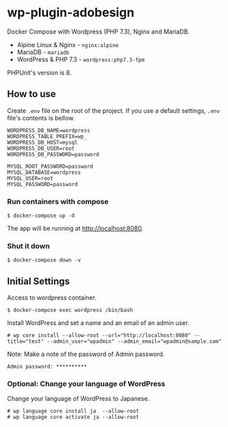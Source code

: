 # wp-plugin-adobesign

Docker Compose with Wordpress (PHP 7.3), Nginx and MariaDB.

- Alpine Linux & Nginx - `nginx:alpine`
- MariaDB - `mariadb`
- WordPress & PHP 7.3 - `wordpress:php7.3-fpm`

PHPUnit's version is 8.

## How to use

Create `.env` file on the root of the project. If you use a default settings, `.env` file's contents is bellow.

```.env
WORDPRESS_DB_NAME=wordpress
WORDPRESS_TABLE_PREFIX=wp_
WORDPRESS_DB_HOST=mysql
WORDPRESS_DB_USER=root
WORDPRESS_DB_PASSWORD=password

MYSQL_ROOT_PASSWORD=password
MYSQL_DATABASE=wordpress
MYSQL_USER=root
MYSQL_PASSWORD=password
```

### Run containers with compose

`$ docker-compose up -d`

The app will be running at [http://localhost:8080](http://localhost:8080).

### Shut it down

`$ docker-compose down -v`

## Initial Settings

Access to wordpress container.

`$ docker-compose exec wordpress /bin/bash`

Install WordPress and set a name and an email of an admin user.

`# wp core install --allow-root --url="http://localhost:8080" --title="test" --admin_user="wpadmin" --admin_email="wpadmin@sample.com"`

Note: Make a note of the password of Admin password.

`Admin password: **********`

### Optional: Change your language of WordPress

Change your language of WordPress to Japanese.

```
# wp language core install ja  --allow-root
# wp language core activate ja --allow-root
```
